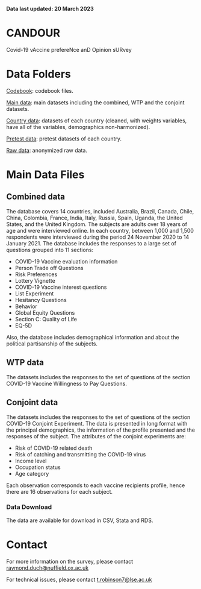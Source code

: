 **Data last updated: 20 March 2023**

# CANDOUR
Covid-19 vAccine prefereNce anD Opinion sURvey

# Data Folders

[Codebook](codebook): codebook files.

[Main data](data): main datasets including the combined, WTP and the conjoint datasets.

[Country data](data/country): datasets of each country (cleaned, with weights variables, have all of the variables, demographics non-harmonized).

[Pretest data](data/pretest): pretest datasets of each country.

[Raw data](data/raw): anonymized raw data.

# Main Data Files
## Combined data
The database covers 14 countries, included Australia,  Brazil,  Canada,  Chile,  China,  Colombia,  France,  India,  Italy, Russia, Spain, Uganda, the  United States,  and  the  United  Kingdom.  The subjects are adults over 18 years of age and were interviewed online. In each country, between 1,000 and 1,500 respondents were interviewed during the period 24 November 2020 to 14 January 2021. The database includes the responses to a large set of questions grouped into 11 sections:

* COVID-19 Vaccine evaluation information
* Person Trade off Questions
* Risk Preferences
* Lottery Vignette
* COVID-19 Vaccine interest questions
* List Experiment
* Hesitancy Questions
* Behavior
* Global Equity Questions
* Section C: Quality of Life
* EQ-5D

Also, the database includes demographical information and about the political partisanship of the subjects.

## WTP data
The datasets includes the responses to the set of questions of the section COVID-19 Vaccine Willingness to Pay Questions.

## Conjoint data
The datasets includes the responses to the set of questions of the section COVID-19 Conjoint Experiment. The data is presented in long format with the principal demographics, the information of the profile presented and the responses of the subject. The attributes of the conjoint experiments are:

* Risk of COVID-19 related death
* Risk of catching and transmitting the COVID-19 virus
* Income level
* Occupation status
* Age category

Each observation corresponds to each vaccine recipients profile, hence there are 16 observations for each subject.

### Data Download
The data are available for download in CSV, Stata and RDS.

# Contact
For more information on the survey, please contact raymond.duch@nuffield.ox.ac.uk

For technical issues, please contact t.robinson7@lse.ac.uk
